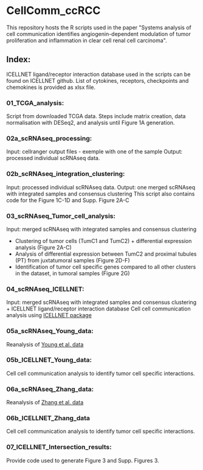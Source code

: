 # CellComm_ccRCC

This repository hosts the R scripts used in the paper "Systems analysis of cell communication identifies angiogenin-dependent modulation of tumor proliferation and inflammation in clear cell renal cell carcinoma".

## Index:
ICELLNET ligand/receptor interaction database used in the scripts can be found on ICELLNET github.
List of cytokines, receptors, checkpoints and chemokines is provided as xlsx file.

### 01_TCGA_analysis: 
Script from downloaded TCGA data. Steps include matrix creation, data normalisation with DESeq2, and analysis until Figure 1A generation.

### 02a_scRNAseq_processing:
Input: cellranger output files - exemple with one of the sample
Output: processed individual scRNAseq data. 

### 02b_scRNAseq_integration_clustering:
Input: processed individual scRNAseq data. 
Output: one merged scRNAseq with integrated samples and consensus clustering 
This script also contains code for the Figure 1C-1D and Supp. Figure 2A-C

### 03_scRNAseq_Tumor_cell_analysis:
Input: merged scRNAseq with integrated samples and consensus clustering 
- Clustering of tumor cells (TumC1 and TumC2) + differential expression analysis (Figure 2A-C)
- Analysis of differential expression between TumC2 and proximal tubules (PT) from juxtatumoral samples (Figure 2D-F)
- Identification of tumor cell specific genes compared to all other clusters in the dataset, in tumoral samples (Figure 2G)

### 04_scRNAseq_ICELLNET:
Input: merged scRNAseq with integrated samples and consensus clustering +  ICELLNET ligand/receptor interaction database
Cell cell communication analysis using [ICELLNET package](https://github.com/soumelis-lab/ICELLNET)


### 05a_scRNAseq_Young_data:
Reanalysis of [Young et al. data](https://www.ncbi.nlm.nih.gov/pmc/articles/PMC6104812/)

### 05b_ICELLNET_Young_data:
Cell cell communication analysis to identify tumor cell specific interactions.


### 06a_scRNAseq_Zhang_data:
Reanalysis of [Zhang et al. data](https://www.pnas.org/doi/10.1073/pnas.2103240118)

### 06b_ICELLNET_Zhang_data
Cell cell communication analysis to identify tumor cell specific interactions.

### 07_ICELLNET_Intersection_results:
Provide code used to generate Figure 3 and Supp. Figures 3.
